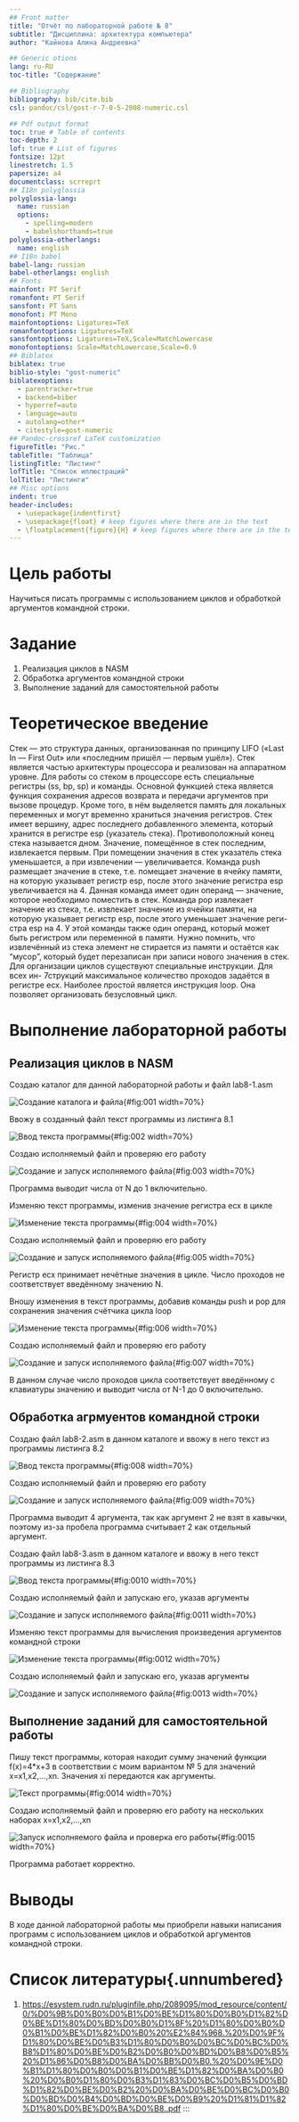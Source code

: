 ```yaml
---
## Front matter
title: "Отчёт по лабораторной работе № 8"
subtitle: "Дисциплина: архитектура компьютера"
author: "Кайнова Алина Андреевна"

## Generic otions
lang: ru-RU
toc-title: "Содержание"

## Bibliography
bibliography: bib/cite.bib
csl: pandoc/csl/gost-r-7-0-5-2008-numeric.csl

## Pdf output format
toc: true # Table of contents
toc-depth: 2
lof: true # List of figures
fontsize: 12pt
linestretch: 1.5
papersize: a4
documentclass: scrreprt
## I18n polyglossia
polyglossia-lang:
  name: russian
  options:
	- spelling=modern
	- babelshorthands=true
polyglossia-otherlangs:
  name: english
## I18n babel
babel-lang: russian
babel-otherlangs: english
## Fonts
mainfont: PT Serif
romanfont: PT Serif
sansfont: PT Sans
monofont: PT Mono
mainfontoptions: Ligatures=TeX
romanfontoptions: Ligatures=TeX
sansfontoptions: Ligatures=TeX,Scale=MatchLowercase
monofontoptions: Scale=MatchLowercase,Scale=0.9
## Biblatex
biblatex: true
biblio-style: "gost-numeric"
biblatexoptions:
  - parentracker=true
  - backend=biber
  - hyperref=auto
  - language=auto
  - autolang=other*
  - citestyle=gost-numeric
## Pandoc-crossref LaTeX customization
figureTitle: "Рис."
tableTitle: "Таблица"
listingTitle: "Листинг"
lofTitle: "Список иллюстраций"
lolTitle: "Листинги"
## Misc options
indent: true
header-includes:
  - \usepackage{indentfirst}
  - \usepackage{float} # keep figures where there are in the text
  - \floatplacement{figure}{H} # keep figures where there are in the text
---
```


# Цель работы

Научиться писать программы с использованием циклов и обработкой аргументов командной строки.

# Задание

1. Реализация циклов в NASM
2. Обработка аргументов командной строки
3. Выполнение заданий для самостоятельной работы

# Теоретическое введение

Стек — это структура данных, организованная по принципу LIFO («Last In
— First Out» или «последним пришёл — первым ушёл»). Стек является частью
архитектуры процессора и реализован на аппаратном уровне. Для работы со
стеком в процессоре есть специальные регистры (ss, bp, sp) и команды. Основной
функцией стека является функция сохранения адресов возврата и передачи
аргументов при вызове процедур. Кроме того, в нём выделяется память для
локальных переменных и могут временно храниться значения регистров. Стек
имеет вершину, адрес последнего добавленного элемента, который хранится в
регистре esp (указатель стека). Противоположный конец стека называется дном.
Значение, помещённое в стек последним, извлекается первым. При помещении
значения в стек указатель стека уменьшается, а при извлечении — увеличивается.
Команда push размещает значение в стеке, т.е. помещает значение в ячейку
памяти, на которую указывает регистр esp, после этого значение регистра esp
увеличивается на 4. Данная команда имеет один операнд — значение, которое
необходимо поместить в стек.
Команда pop извлекает значение из стека, т.е. извлекает значение из ячейки
памяти, на которую указывает регистр esp, после этого уменьшает значение реги-
стра esp на 4. У этой команды также один операнд, который может быть регистром
или переменной в памяти. Нужно помнить, что извлечённый из стека элемент
не стирается из памяти и остаётся как “мусор”, который будет перезаписан при
записи нового значения в стек.
Для организации циклов существуют специальные инструкции. Для всех ин-
7струкций максимальное количество проходов задаётся в регистре ecx. Наиболее
простой является инструкция loop. Она позволяет организовать безусловный
цикл.

# Выполнение лабораторной работы

## Реализация циклов в NASM 

Создаю каталог для данной лабораторной работы и файл lab8-1.asm

![Создание каталога и файла](image/1.jpg){#fig:001 width=70%}

Ввожу в созданный файл текст программы из листинга 8.1

![Ввод текста программы](image/2.jpg){#fig:002 width=70%}

Создаю исполняемый файл и проверяю его работу

![Создание и запуск исполняемого файла](image/3.jpg){#fig:003 width=70%}

Программа выводит числа от N до 1 включительно.

Изменяю текст программы, изменив значение регистра ecx в цикле

![Изменение текста программы](image/4.jpg){#fig:004 width=70%}

Создаю исполняемый файл и проверяю его работу

![Создание и запуск исполняемого файла](image/5.jpg){#fig:005 width=70%}

Регистр ecx принимает нечётные значения в цикле. Число проходов не соответствует введённому значению N.

Вношу изменения в текст программы, добавив команды push и pop для сохранения значения счётчика цикла loop

![Изменение текста программы](image/6.jpg){#fig:006 width=70%}

Создаю исполняемый файл и проверяю его работу

![Создание и запуск исполняемого файла](image/7.jpg){#fig:007 width=70%}

В данном случае число проходов цикла соответствует введённому с клавиатуры значению и выводит числа от N-1 до 0 включительно.

## Обработка агрмуентов командной строки

Создаю файл lab8-2.asm в данном каталоге и ввожу в него текст из программы листинга 8.2

![Ввод текста программы](image/8.jpg){#fig:008 width=70%}

Создаю исполняемый файл и проверяю его работу

![Создание и запуск исполняемого файла](image/9.jpg){#fig:009 width=70%}

Программа выводит 4 аргумента, так как аргумент 2 не взят в кавычки, поэтому из-за пробела программа считывает 2 как отдельный аргумент.

Создаю файл lab8-3.asm в данном каталоге и ввожу в него текст программы из листинга 8.3

![Ввод текста программы](image/10.jpg){#fig:0010 width=70%}

Создаю исполняемый файл и запускаю его, указав аргументы

![Создание и запуск исполняемого файла](image/11.jpg){#fig:0011 width=70%}

Изменяю текст программы для вычисления произведения аргументов командной строки

![Изменение текста программы](image/12.jpg){#fig:0012 width=70%}

Создаю исполняемый файл и запускаю его, указав аргументы

![Создание и запуск исполняемого файла](image/13.jpg){#fig:0013 width=70%}

## Выполнение заданий для самостоятельной работы

Пишу текст программы, которая находит сумму значений функции f(x)=4*x+3 в соответствии с моим вариантом № 5 для значений x=x1,x2,...,xn. Значения xi передаются как аргументы.

![Текст программы](image/14.jpg){#fig:0014 width=70%}

Создаю исполняемый файл и проверяю его работу на нескольких наборах x=x1,x2,...,xn

![Запуск исполняемого файла и проверка его работы](image/15.jpg){#fig:0015 width=70%}

Программа работает корректно.

# Выводы

В ходе данной лабораторной работы мы приобрели навыки написания программ с использованием циклов и обработкой аргументов командной строки.

# Список литературы{.unnumbered}

1. https://esystem.rudn.ru/pluginfile.php/2089095/mod_resource/content/0/%D0%9B%D0%B0%D0%B1%D0%BE%D1%80%D0%B0%D1%82%D0%BE%D1%80%D0%BD%D0%B0%D1%8F%20%D1%80%D0%B0%D0%B1%D0%BE%D1%82%D0%B0%20%E2%84%968.%20%D0%9F%D1%80%D0%BE%D0%B3%D1%80%D0%B0%D0%BC%D0%BC%D0%B8%D1%80%D0%BE%D0%B2%D0%B0%D0%BD%D0%B8%D0%B5%20%D1%86%D0%B8%D0%BA%D0%BB%D0%B0.%20%D0%9E%D0%B1%D1%80%D0%B0%D0%B1%D0%BE%D1%82%D0%BA%D0%B0%20%D0%B0%D1%80%D0%B3%D1%83%D0%BC%D0%B5%D0%BD%D1%82%D0%BE%D0%B2%20%D0%BA%D0%BE%D0%BC%D0%B0%D0%BD%D0%B4%D0%BD%D0%BE%D0%B9%20%D1%81%D1%82%D1%80%D0%BE%D0%BA%D0%B8..pdf
:::
